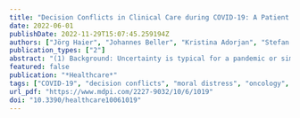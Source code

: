 ```yaml
---
title: "Decision Conflicts in Clinical Care during COVID-19: A Patient Perspective"
date: 2022-06-01
publishDate: 2022-11-29T15:07:45.259194Z
authors: ["Jörg Haier", "Johannes Beller", "Kristina Adorjan", "Stefan Bleich", "Moritz De Greck", "Frank Griesinger", "Alexander Hein", "René Hurlemann", "Sören Torge Mees", "Alexandra Philipsen", "Gernot Rohde", "Georgia Schilling", "Karolin Trautmann", "Stephanie E. Combs", "Siegfried Geyer", "Jürgen Schäfers"]
publication_types: ["2"]
abstract: "(1) Background: Uncertainty is typical for a pandemic or similar healthcare crisis. This affects patients with resulting decisional conflicts and disturbed shared decision making during their treatment occurring to a very different extent. Sociodemographic factors and the individual perception of pandemic-related problems likely determine this decisional dilemma for patients and can characterize vulnerable groups with special susceptibility for decisional problems and related consequences. (2) Methods: Cross-sectional data from the OnCoVID questionnaire study were used involving 540 patients from 11 participating institutions covering all major regions in Germany. Participants were actively involved in clinical treatment in oncology or psychiatry during the COVID-19 pandemic. Questionnaires covered five decision dimensions (conflicts and uncertainty, resources, risk perception, perception of consequences for clinical processes, perception of consequences for patients) and very basic demographic data (age, gender, stage of treatment and educational background). Decision uncertainties and distress were operationalized using equidistant five-point scales. Data analysis was performed using descriptive and various multivariate approaches. (3) Results: A total of 11.5% of all patients described intensive uncertainty in their clinical decisions that was significantly correlated with anxiety, depression, loneliness and stress. Younger and female patients and those of higher educational status and treatment stage had the highest values for these stressors (p textless 0.001). Only 15.3% of the patients (14.9% oncology, 16.2% psychiatry; p = 0.021) considered the additional risk of COVID-19 infections as very important for their disease-related decisions. Regression analysis identified determinants for patients at risk of a decisional dilemma, including information availability, educational level, age group and requirement of treatment decision making. (4) Conclusions: In patients, the COVID-19 pandemic induced specific decisional uncertainty and distress accompanied by intensified stress and psychological disturbances. Determinants of specific vulnerability were related to female sex, younger age, education level, disease stages and perception of pandemic-related treatment modifications, whereas availability of sufficient pandemic-related information prevented these problems. The most important decisional criteria for patients under these conditions were expected side effects/complications and treatment responses."
featured: false
publication: "*Healthcare*"
tags: ["COVID-19", "decision conflicts", "moral distress", "oncology", "psychiatry", "uncertainty"]
url_pdf: "https://www.mdpi.com/2227-9032/10/6/1019"
doi: "10.3390/healthcare10061019"
---
```


